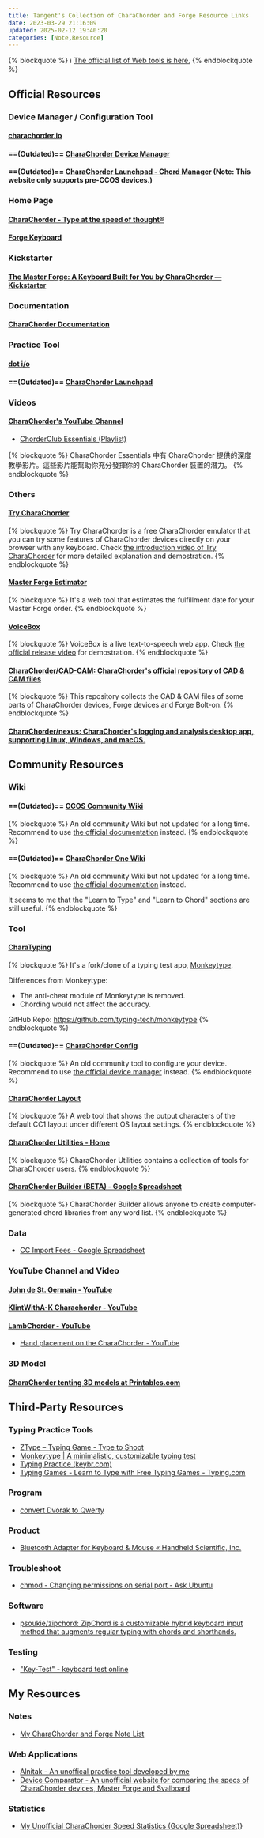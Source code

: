 ```yaml
---
title: Tangent's Collection of CharaChorder and Forge Resource Links
date: 2023-03-29 21:16:09
updated: 2025-02-12 19:40:20
categories: [Note,Resource]
---
```

{% blockquote %}
  :information_source: [The official list of Web tools is here.](https://discord.com/channels/861730583092658206/1300503878495637624)
{% endblockquote %}

## Official Resources

### Device Manager / Configuration Tool

#### [charachorder.io](https://charachorder.io/)

#### ==(Outdated)== [CharaChorder Device Manager](https://manager.charachorder.com/)

#### ==(Outdated)== [CharaChorder Launchpad - Chord Manager](https://launchpad.charachorder.com/#/manager) (Note: This website only supports pre-CCOS devices.)

### Home Page

#### [CharaChorder - Type at the speed of thought®](https://www.charachorder.com/)

#### [Forge Keyboard](https://forgekeyboard.com/)

### Kickstarter

#### [The Master Forge: A Keyboard Built for You by CharaChorder — Kickstarter](https://www.kickstarter.com/projects/charachorder/the-master-forge-a-keyboard-built-for-you/rewards#reward-UmV3YXJkLVVtVjNZWEprTFRFd01ETTVNell3)

### Documentation

#### [CharaChorder Documentation](https://docs.charachorder.com/)

### Practice Tool

#### [dot i/o](https://www.iq-eq.io/#/)
#### ==(Outdated)== [CharaChorder Launchpad](https://launchpad.charachorder.com/#/)

### Videos

#### [CharaChorder's YouTube Channel](https://www.youtube.com/@CharaChorder)

- [ChorderClub Essentials (Playlist)](https://youtube.com/playlist?list=PL5UG1PKtBJF7JQxwee2AwmUA2137eMHXL&feature=shared)

{% blockquote %}
CharaChorder Essentials 中有 CharaChorder 提供的深度教學影片。這些影片能幫助你充分發揮你的 CharaChorder 裝置的潛力。
{% endblockquote %}

### Others

#### [Try CharaChorder](https://try.charachorder.com/)

{% blockquote %}
Try CharaChorder is a free CharaChorder emulator that you can try some features of CharaChorder devices directly on your browser with any keyboard. Check [the introduction video of Try CharaChorder](https://youtu.be/ZIzdo_hLbJw?feature=shared) for more detailed explanation and demostration.
{% endblockquote %}

#### [Master Forge Estimator](https://wheresmyforge.charachorder.com/)

{% blockquote %}
It's a web tool that estimates the fulfillment date for your Master Forge order.
{% endblockquote %}

#### [VoiceBox](https://voicebox.iq-eq.us/)

{% blockquote %}
VoiceBox is a live text-to-speech web app. Check [the official release video](https://youtu.be/76W4yvi2eW0?feature=shared) for demostration.
{% endblockquote %}

#### [CharaChorder/CAD-CAM: CharaChorder's official repository of CAD & CAM files](https://github.com/CharaChorder/CAD-CAM)

{% blockquote %}
This repository collects the CAD & CAM files of some parts of CharaChorder devices, Forge devices and Forge Bolt-on.
{% endblockquote %}

#### [CharaChorder/nexus: CharaChorder's logging and analysis desktop app, supporting Linux, Windows, and macOS.](https://github.com/CharaChorder/nexus)

## Community Resources

### Wiki

#### ==(Outdated)== [CCOS Community Wiki](https://docs.google.com/document/u/2/d/1NWgIFE1yl-gQc8hmqbDO00kSV3ETgtKgsIzdntMR_hI/mobilebasic)

{% blockquote %}
An old community Wiki but not updated for a long time. Recommend to use [the official documentation](https://docs.charachorder.com/) instead.
{% endblockquote %}

#### ==(Outdated)== [CharaChorder One Wiki](https://charachorder.notion.site/CharaChorder-One-Wiki-f6f24cdfa4f94df7988d48e9b69fbacc)

{% blockquote %}
An old community Wiki but not updated for a long time. Recommend to use [the official documentation](https://docs.charachorder.com/) instead.

It seems to me that the "Learn to Type" and "Learn to Chord" sections are still useful.
{% endblockquote %}

### Tool

#### [CharaTyping](https://cctype.app/)

{% blockquote %}
It's a fork/clone of a typing test app, [Monkeytype](https://monkeytype.com/). 

Differences from Monkeytype:
- The anti-cheat module of Monkeytype is removed.
- Chording would not affect the accuracy.

GitHub Repo: https://github.com/typing-tech/monkeytype
{% endblockquote %}

#### ==(Outdated)== [CharaChorder Config](https://charachorder-config.com/)

{% blockquote %}
An old community tool to configure your device. Recommend to use [the official device manager](https://manager.charachorder.com/) instead.
{% endblockquote %}

#### [CharaChorder Layout](https://charachorder-layouts.vercel.app/US)

{% blockquote %}
A web tool that shows the output characters of the default CC1 layout under different OS layout settings.
{% endblockquote %}

#### [CharaChorder Utilities - Home](https://typing-tech.github.io/CharaChorder-utilities/)

{% blockquote %}
CharaChorder Utilities contains a collection of tools for CharaChorder users.
{% endblockquote %}

#### [CharaChorder Builder (BETA) - Google Spreadsheet](https://docs.google.com/spreadsheets/d/1ZiVmLQewM9AFnHXMyyWmq5UpMn3w8RCFe9kPOmYsC4Y/edit?usp=sharing)

{% blockquote %}
CharaChorder Builder allows anyone to create computer-generated chord libraries from any word list.
{% endblockquote %}

### Data

- [CC Import Fees - Google Spreadsheet](https://docs.google.com/spreadsheets/d/1YLqjQs1EVnWZ_zu3A3oQj-wzRe1gTCyxNKZ6XF4PlyA/edit?gid=0#gid=0)

### YouTube Channel and Video


#### [John de St. Germain - YouTube](https://www.youtube.com/channel/UCT_jbAW5HKHjdUEhnYgFt4w)

#### [KlintWithA-K Charachorder - YouTube](https://www.youtube.com/@klintwitha-kcharachorder3336)

#### [LambChorder - YouTube](https://www.youtube.com/channel/UCMEhYoYumiOFlour98tYr1Q)

- [Hand placement on the CharaChorder - YouTube](https://www.youtube.com/watch?v=GXvsBoK55B8&feature=youtu.be)

### 3D Model

#### [CharaChorder tenting 3D models at Printables.com](https://www.printables.com/search/models?q=CharaChorder)

## Third-Party Resources

### Typing Practice Tools

- [ZType – Typing Game - Type to Shoot](https://zty.pe/)
- [Monkeytype | A minimalistic, customizable typing test](https://monkeytype.com/)
- [Typing Practice (keybr.com)](https://www.keybr.com/)
- [Typing Games - Learn to Type with Free Typing Games - Typing.com](https://www.typing.com/student/games)

### Program

- [convert Dvorak to Qwerty](http://wbic16.xedoloh.com/dvorak.js)

### Product

- [Bluetooth Adapter for Keyboard & Mouse « Handheld Scientific, Inc.](http://handheldsci.com/kb/)

### Troubleshoot

- [chmod - Changing permissions on serial port - Ask Ubuntu](https://askubuntu.com/questions/58119/changing-permissions-on-serial-port)

### Software

- [psoukie/zipchord: ZipChord is a customizable hybrid keyboard input method that augments regular typing with chords and shorthands.](https://github.com/psoukie/zipchord)

### Testing

- ["Key-Test" - keyboard test online](https://en.key-test.ru/)

## My Resources

### Notes

- [My CharaChorder and Forge Note List](https://hackmd.io/@andy23512/B1e97aNl0)

### Web Applications

- [Alnitak - An unoffical practice tool developed by me](https://andy23512.github.io/alnitak/)
- [Device Comparator - An unofficial website for comparing the specs of CharaChorder devices, Master Forge and Svalboard](https://andy23512.github.io/device-comparator/)

### Statistics

- [My Unofficial CharaChorder Speed Statistics (Google Spreadsheet)](https://docs.google.com/spreadsheets/d/e/2PACX-1vQ-GIGZcyrT2rhcVUUot14X00CK7XrqMDSI4gqKdE_8jQtrFqId4hD9-UvE6TS9RZjpaHkmyjfgEBZ6/pubhtml?gid=385574544&single=true)}
